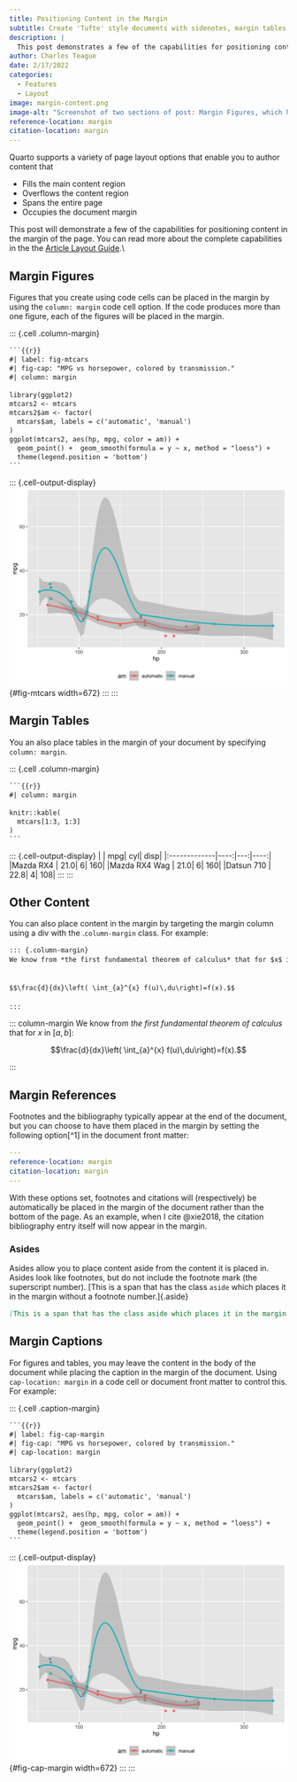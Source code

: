 ```yaml
---
title: Positioning Content in the Margin
subtitle: Create 'Tufte' style documents with sidenotes, margin tables and figures, and other margin content
description: |
  This post demonstrates a few of the capabilities for positioning content in the margin of the page. You can read more about the complete capabilities in the the [Article Layout Guide](/docs/authoring/article-layout.qmd).
author: Charles Teague
date: 2/17/2022
categories:
  - Features
  - Layout
image: margin-content.png
image-alt: "Screenshot of two sections of post: Margin Figures, which has a plot in the margin; and Arbitrary Margin Content, which has text with a LaTeX equation in the margin."
reference-location: margin
citation-location: margin
---
```




Quarto supports a variety of page layout options that enable you to author content that

-   Fills the main content region
-   Overflows the content region
-   Spans the entire page
-   Occupies the document margin

This post will demonstrate a few of the capabilities for positioning content in the margin of the page. You can read more about the complete capabilities in the the [Article Layout Guide](/docs/authoring/article-layout.qmd).\

## Margin Figures

Figures that you create using code cells can be placed in the margin by using the `column: margin` code cell option. If the code produces more than one figure, each of the figures will be placed in the margin.


::: {.cell .column-margin}

````{.cell-code}
```{{r}}
#| label: fig-mtcars
#| fig-cap: "MPG vs horsepower, colored by transmission."
#| column: margin

library(ggplot2)
mtcars2 <- mtcars
mtcars2$am <- factor(
  mtcars$am, labels = c('automatic', 'manual')
)
ggplot(mtcars2, aes(hp, mpg, color = am)) +
  geom_point() +  geom_smooth(formula = y ~ x, method = "loess") +
  theme(legend.position = 'bottom')
```
````

::: {.cell-output-display}
![MPG vs horsepower, colored by transmission.](index_files/figure-html/fig-mtcars-1.png){#fig-mtcars width=672}
:::
:::


## Margin Tables

You an also place tables in the margin of your document by specifying `column: margin`.


::: {.cell .column-margin}

````{.cell-code}
```{{r}}
#| column: margin

knitr::kable(
  mtcars[1:3, 1:3]
)
```
````

::: {.cell-output-display}
|              |  mpg| cyl| disp|
|:-------------|----:|---:|----:|
|Mazda RX4     | 21.0|   6|  160|
|Mazda RX4 Wag | 21.0|   6|  160|
|Datsun 710    | 22.8|   4|  108|
:::
:::


## Other Content

You can also place content in the margin by targeting the margin column using a div with the .`column-margin` class. For example:

``` md
::: {.column-margin}
We know from *the first fundamental theorem of calculus* that for $x$ in $[a, b]$:


$$\frac{d}{dx}\left( \int_{a}^{x} f(u)\,du\right)=f(x).$$

:::
```

::: column-margin
We know from *the first fundamental theorem of calculus* that for $x$ in $[a, b]$:


$$\frac{d}{dx}\left( \int_{a}^{x} f(u)\,du\right)=f(x).$$

:::

## Margin References

Footnotes and the bibliography typically appear at the end of the document, but you can choose to have them placed in the margin by setting the following option\[\^1\] in the document front matter:

``` yaml
---
reference-location: margin
citation-location: margin
---
```

With these options set, footnotes and citations will (respectively) be automatically be placed in the margin of the document rather than the bottom of the page. As an example, when I cite @xie2018, the citation bibliography entry itself will now appear in the margin.

### Asides

Asides allow you to place content aside from the content it is placed in. Asides look like footnotes, but do not include the footnote mark (the superscript number). [This is a span that has the class `aside` which places it in the margin without a footnote number.]{.aside}

``` markdown
[This is a span that has the class aside which places it in the margin without a footnote number.]{.aside}
```

## Margin Captions

For figures and tables, you may leave the content in the body of the document while placing the caption in the margin of the document. Using `cap-location: margin` in a code cell or document front matter to control this. For example:


::: {.cell .caption-margin}

````{.cell-code}
```{{r}}
#| label: fig-cap-margin
#| fig-cap: "MPG vs horsepower, colored by transmission."
#| cap-location: margin

library(ggplot2)
mtcars2 <- mtcars
mtcars2$am <- factor(
  mtcars$am, labels = c('automatic', 'manual')
)
ggplot(mtcars2, aes(hp, mpg, color = am)) +
  geom_point() +  geom_smooth(formula = y ~ x, method = "loess") +
  theme(legend.position = 'bottom')
```
````

::: {.cell-output-display}
![MPG vs horsepower, colored by transmission.](index_files/figure-html/fig-cap-margin-1.png){#fig-cap-margin width=672}
:::
:::
